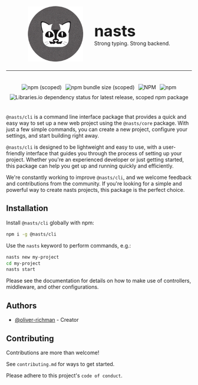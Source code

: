 <div
	style="display: flex; align-items: center; justify-content: center; padding: 10px;"
>
	<img
		width="150"
		height="150"
		src="https://github.com/nas-ts/nasts-core/blob/master/readme_assets/logo.png?raw=true"
		style="vertical-align: middle;"
	>
	<div style="margin-left: 30px; display: flex; flex-direction: column;">
	<p style="font-weight: bold; font-size: 42px; margin: 0">
		nasts
	</p>
	<p style="margin: 0;">
		Strong typing. Strong backend.
	</p>
	</div>
</div>

---

<br />

<div align="center" style="display:flex;flex-wrap:wrap;justify-content:center;">

  <img style="padding: 5px;" alt="npm (scoped)" src="https://img.shields.io/npm/v/@nasts/cli?style=plastic">

  <img style="padding: 5px;" alt="npm bundle size (scoped)" src="https://img.shields.io/bundlephobia/min/@nasts/cli?style=plastic">

  <img style="padding: 5px;" alt="NPM" src="https://img.shields.io/npm/l/@nasts/cli?style=plastic">

  <img style="padding: 5px;" alt="npm" src="https://img.shields.io/npm/dt/@nasts/cli?style=plastic">

  <img style="padding: 5px;" alt="Libraries.io dependency status for latest release, scoped npm package" src="https://img.shields.io/librariesio/release/npm/@nasts/cli?style=plastic">

</div>

<br />

`@nasts/cli` is a command line interface package that provides a quick and easy way to set up a new web project using the `@nasts/core` package. With just a few simple commands, you can create a new project, configure your settings, and start building right away.

`@nasts/cli` is designed to be lightweight and easy to use, with a user-friendly interface that guides you through the process of setting up your project. Whether you're an experienced developer or just getting started, this package can help you get up and running quickly and efficiently.

We're constantly working to improve `@nasts/cli`, and we welcome feedback and contributions from the community. If you're looking for a simple and powerful way to create nasts projects, this package is the perfect choice.

## Installation

Install `@nasts/cli` globally with npm:

```bash
npm i -g @nasts/cli
```

Use the `nasts` keyword to perform commands, e.g.:

```bash
nasts new my-project
cd my-project
nasts start
```

Please see the documentation for details on how to make use of controllers, middleware, and other configurations.

## Authors

- [@oliver-richman](https://www.github.com/oliver-richman) - Creator

## Contributing

Contributions are more than welcome!

See `contributing.md` for ways to get started.

Please adhere to this project's `code of conduct`.
